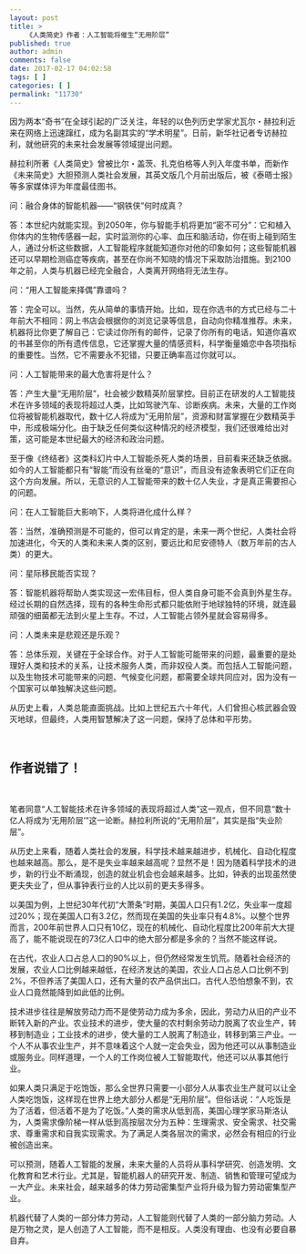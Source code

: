 ```yaml
---
layout: post
title: >
    《人类简史》作者：人工智能将催生“无用阶层”
published: true
author: admin
comments: false
date: 2017-02-17 04:02:58
tags: [ ]
categories: [ ]
permalink: "11730"
---
```

因为两本“奇书”在全球引起的广泛关注，年轻的以色列历史学家尤瓦尔・赫拉利近来在网络上迅速蹿红，成为名副其实的“学术明星”。日前，新华社记者专访赫拉利，就他研究的未来社会发展等领域提出问题。

赫拉利所著《人类简史》曾被比尔・盖茨、扎克伯格等人列入年度书单，而新作《未来简史》大胆预测人类社会发展，其英文版几个月前出版后，被《泰晤士报》等多家媒体评为年度最佳图书。

问：融合身体的智能机器――“钢铁侠”何时成真？

答：本世纪内就能实现。到2050年，你与智能手机将更加“密不可分”：它和植入你体内的生物传感器一起，实时监测你的心率、血压和脑活动，你在街上碰到陌生人，通过分析这些数据，人工智能程序就能知道你对他的印象如何；这些智能机器还可以早期检测癌症等疾病，甚至在你尚不知晓的情况下采取防治措施。到2100年之前，人类与机器已经完全融合，人类离开网络将无法生存。

问：“用人工智能来择偶”靠谱吗？

答：完全可以。当然，先从简单的事情开始。比如，现在你选书的方式已经与二十年前大不相同：网上书店会根据你的浏览记录等信息，自动向你精准推荐。未来，机器将比你更了解自己：它读过你所有的邮件，记录了你所有的电话，知道你喜欢的书甚至你的所有遗传信息，它还掌握大量的情感资料，科学衡量婚恋中各项指标的重要性。当然，它不需要永不犯错，只要正确率高过你就可以。

问：人工智能带来的最大危害将是什么？

答：产生大量“无用阶层”，社会被少数精英阶层掌控。目前正在研发的人工智能技术在许多领域的表现将超过人类，比如驾驶汽车、诊断疾病。未来，大量的工作岗位将被智能机器取代，数十亿人将成为“无用阶层”，资源和财富掌握在少数精英手中，形成极端分化。由于缺乏任何类似这种情况的经济模型，我们还很难给出对策，这可能是本世纪最大的经济和政治问题。

至于像《终结者》这类科幻片中人工智能杀死人类的场景，目前看来还缺乏依据。如今的人工智能都只有“智能”而没有丝毫的“意识”，而且没有迹象表明它们正在向这个方向发展。所以，无意识的人工智能带来的数十亿人失业，才是真正需要担心的问题。

问：在人工智能巨大影响下，人类将进化成什么样？

答：当然，准确预测是不可能的，但可以肯定的是，未来一两个世纪，人类社会将加速进化，今天的人类和未来人类的区别，要远比和尼安德特人（数万年前的古人类）的更大。

问：星际移民能否实现？

答：智能机器将帮助人类实现这一宏伟目标，但人类自身可能不会真到外星生存。经过长期的自然选择，现有的各种生命形式都只能依附于地球独特的环境，就连最顽强的细菌都无法到火星上生存。不过，人工智能占领外星就会容易得多。

问：人类未来是悲观还是乐观？

答：总体乐观，关键在于全球合作。对于人工智能可能带来的问题，最重要的是处理好人类和技术的关系，让技术服务人类，而非奴役人类。而包括人工智能问题，以及生物技术可能带来的问题、气候变化问题，都需要全球共同应对，因为没有一个国家可以单独解决这些问题。

从历史上看，人类总能直面挑战。比如上世纪五六十年代，人们曾担心核武器会毁灭地球，但最终，人类用智慧解决了这一问题，保持了总体和平形势。

&nbsp;

## 作者说错了！

&nbsp;

笔者同意“人工智能技术在许多领域的表现将超过人类”这一观点，但不同意“数十亿人将成为‘无用阶层’”这一论断。赫拉利所说的“无用阶层”，其实是指“失业阶层”。




从历史上来看，随着人类社会的发展，科学技术越来越进步，机械化、自动化程度也越来越高。那么，是不是失业率越来越高呢？显然不是！因为随着科学技术的进步，新的行业不断涌现，创造的就业机会也会越来越多。比如，钟表的出现虽然使更夫失业了，但从事钟表行业的人比以前的更夫多得多。

以美国为例，上世纪30年代初“大萧条”时期，美国人口只有1.2亿，失业率一度超过20%；现在美国人口有3.2亿，然而现在美国的失业率只有4.8%。以整个世界而言，200年前世界人口只有10亿，现在的机械化、自动化程度比200年前大大提高了，能不能说现在的73亿人口中的绝大部分都是多余的？当然不能这样说。


  在古代，农业人口占总人口的90%以上，但仍然经常发生饥荒。随着社会经济的发展，农业人口比例越来越低，在经济发达的美国，农业人口占总人口比例不到2%，不但养活了美国人口，还有大量的农产品供出口。古代人恐怕想象不到，农业人口竟然能降到如此低的比例。


技术进步往往是解放劳动力而不是使劳动力成为多余，因此，劳动力从旧的产业不断转入新的产业。农业技术的进步，使大量的农村剩余劳动力脱离了农业生产，转移到制造业；工业技术的进步，使大量的工人脱离了制造业，转移到第三产业。一个人不从事农业生产，并不意味着这个人就一定会失业，因为他还可以从事制造业或服务业。同样道理，一个人的工作岗位被人工智能取代，他还可以从事其他行业。

如果人类只满足于吃饱饭，那么全世界只需要一小部分人从事农业生产就可以让全人类吃饱饭，这样现在世界上绝大部分人都是“无用阶层”。但俗话说：“人吃饭是为了活着，但活着不是为了吃饭。”人类的需求从低到高，美国心理学家马斯洛认为，人类需求像阶梯一样从低到高按层次分为五种：生理需求、安全需求、社交需求、尊重需求和自我实现需求。为了满足人类各层次的需求，必然会有相应的行业被创造出来。


  可以预测，随着人工智能的发展，未来大量的人员将从事科学研究、创造发明、文化教育和艺术行业。尤其是，智能机器人的研究开发、制造、销售和管理可望成为一大产业。未来社会，越来越多的体力劳动密集型产业将升级为智力劳动密集型产业。


机器代替了人类的一部分体力劳动，人工智能则代替了人类的一部分脑力劳动。人是万物之灵，是人创造了人工智能，而不是相反。人类没有理由、也没有必要自暴自弃。